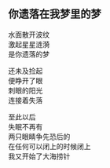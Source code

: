 ## 你遗落在我梦里的梦
水面散开波纹<br>
激起星星涟漪<br>
是你遗落的梦<br>

还未及捡起<br>
便睁开了眼<br>
刺眼的阳光<br>
连接着失落<br>

至此以后<br>
失眠不再有<br>
两只眼睛争先恐后的<br>
在任何可以闭上的时候闭上<br>
我又开始了大海捞针<br>
